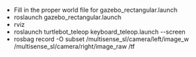 - Fill in the proper world file for gazebo_rectangular.launch
- roslaunch gazebo_rectangular.launch
- rviz
- roslaunch turtlebot_teleop keyboard_teleop.launch --screen
- rosbag record -O subset /multisense_sl/camera/left/image_w /multisense_sl/camera/right/image_raw /tf